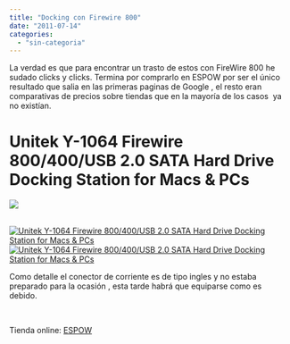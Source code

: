 ```yaml
---
title: "Docking con Firewire 800"
date: "2011-07-14"
categories: 
  - "sin-categoria"
---
```


La verdad es que para encontrar un trasto de estos con FireWire 800 he sudado clicks y clicks. Termina por comprarlo en ESPOW por ser el único resultado que salia en las primeras paginas de Google , el resto eran comparativas de precios sobre tiendas que en la mayoría de los casos  ya no existían.

# Unitek Y-1064 Firewire 800/400/USB 2.0 SATA Hard Drive Docking Station for Macs & PCs

![](images/ECPAH07-l.JPG)

 [![Unitek Y-1064 Firewire 800/400/USB 2.0 SATA Hard Drive Docking Station for Macs & PCs](images/ECPAH07_5-m.JPG)](https://www.espow.com/images/large/ECPAH07_5-l.JPG)[![Unitek Y-1064 Firewire 800/400/USB 2.0 SATA Hard Drive Docking Station for Macs & PCs](images/ECPAH07_4-m.JPG)](https://www.espow.com/images/large/ECPAH07_4-l.JPG)

Como detalle el conector de corriente es de tipo ingles y no estaba preparado para la ocasión , esta tarde habrá que equiparse como es debido.

 

Tienda online: [ESPOW](https://www.espow.com/product_info.php?products_id=1939&currency=EUR&osCsid=gkrd4a0kdm990oqn3ukh276fh1 "Docking")
